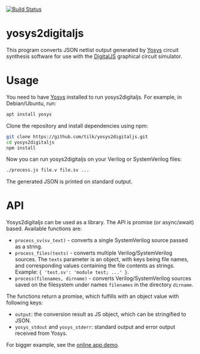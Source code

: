 [![Build Status](https://travis-ci.org/tilk/yosys2digitaljs.svg?branch=master)](https://travis-ci.org/tilk/yosys2digitaljs)
# yosys2digitaljs
This program converts JSON netlist output generated by [Yosys](http://www.clifford.at/yosys/)
circuit synthesis software for use with the
[DigitalJS](http://github.com/tilk/digitaljs) graphical circuit simulator.

# Usage
You need to have [Yosys](http://www.clifford.at/yosys/) installed to run
yosys2digitaljs. For example, in Debian/Ubuntu, run:
```bash
apt install yosys
```
Clone the repository and install dependencies using npm:
```bash
git clone https://github.com/tilk/yosys2digitaljs.git
cd yosys2digitaljs
npm install
```
Now you can run yosys2digitaljs on your Verilog or SystemVerilog files:
```bash
./process.js file.v file.sv ...
```
The generated JSON is printed on standard output.

# API
Yosys2digitaljs can be used as a library. The API is promise (or async/await) based. Available functions are:

 - `process_sv(sv_text)` - converts a single SystemVerilog source passed as a string.
 - `process_files(texts)` - converts multiple Verilog/SystemVerilog sources. The `texts` parameter is an object, with keys being file names, and corresponding values containing the file contents as strings. Example: `{ 'test.sv': 'module test; ...' }`.
 - `process(filenames, dirname)` - converts Verilog/SystemVerilog sources saved on the filesystem under names `filenames` in the directory `dirname`.

The functions return a promise, which fulfills with an object value with following keys:

 - `output`: the conversion result as JS object, which can be stringified to JSON.
 - `yosys_stdout` and `yosys_stderr`: standard output and error output received from Yosys.

For bigger example, see the [online app demo](http://github.com/tilk/digitaljs_online).
